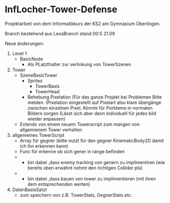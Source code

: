 # InfLocher-Tower-Defense

Projektarbeit von dem Informatikkurs der KS2 am Gymnasium Überlingen.

Branch bestehend aus LeosBranch stand 00:5 21.09

Neue änderungen:
1. Level 1
   - BasicNode
     - Als PLatzthalter zur verlinkung von TowerSzenen
2. Tower
   - SzeneBasicTower
     - Sprites
       - TowerBasis
       - TowerHead
     - Behebung Pixelation (Für das ganze Projekt bei Problemen Bitte melden. (Pixelation eingestellt auf Pixelart also klare übergänge zwischen einzelnen Pixel. Könnte für Porbleme in normalen Bildern sorgen (Lässt sich aber dann individuell für jedes bild wieder anpassen)
   - Extends von einem neuem Towerscript zum mangen von allgemienem Tower verhalten
3. allgemeines TowerScript
   - Array für gegner (bitte nutzt für den gegner KinematicBody2D damit ich ihn erkennen kann)
   - Func für erkenne ob sich gener in range befinden
   - + bin dabei ,dass enemy tracking von genern zu implimentiren (wie bereits oben erwähnt nehmt den richtigen Collider pls)
   - + bin dabei ,dass bauen von tower zu implimentieren (mit ihren dem entsprechenden werten)
4. DatenBasisSatzt
   - zum speichern von z.B. TowerStats, GegnerStats etc.
